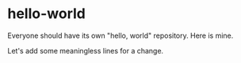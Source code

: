 # hello-world
Everyone should have its own "hello, world" repository. Here is mine.

Let's add some meaningless lines for a change.
